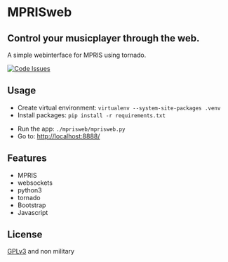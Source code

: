 MPRISweb
========

Control your musicplayer through the web.
-----------------------------------------

A simple webinterface for MPRIS using tornado.

[![Code Issues](https://www.quantifiedcode.com/api/v1/project/e3fd832e2c1a4961bb42a916e1bbeed0/badge.svg)](https://www.quantifiedcode.com/app/project/e3fd832e2c1a4961bb42a916e1bbeed0)

Usage
-----

 - Create virtual environment: `virtualenv --system-site-packages .venv`
 - Install packages: `pip install -r requirements.txt`
<!-- - Install: `./setup.py install`-->
 - Run the app: `./mprisweb/mprisweb.py`
 - Go to: [http://localhost:8888/](http://localhost:8888/)

Features
--------

 - MPRIS
 - websockets
 - python3
 - tornado
 - Bootstrap
 - Javascript

License
-------

[GPLv3](https://www.gnu.org/licenses/gpl.html) and non military
